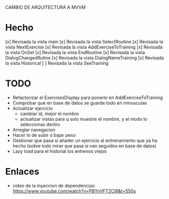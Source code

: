 CAMBIO DE ARQUITECTURA A MVVM

# Hecho
[x] Revisada la vista main
[x] Revisada la vista SelectRoutine
[x] Revisada la vista NextExercise
[x] Revisada la vista AddExerciseToTraining
[x] Revisada la vista OnSet
[x] Revisada la vista EndRoutine
[x] Revisada la vista DialogChangedRutine
[x] Revisada la vista DialogNameTraining
[x] Revisada la vista Historical
[ ] Revisada la vista SeeTraining

# TODO
- Refactorizar el ExercisesDisplay para ponerlo en AddExerciseToTraining
- Comprobar que en base de datos se guarde todo en minusculas
- Actualizar ejercicio
    - cambiar id, mejor el nombre
    - actualizar vistas para q solo muestre el nombre, y el modo lo seleccionas dentro
- Arreglar navegacion
- Hacer lo de subir o bajar peso
- Gestionar que pasa si añader un ejercicio al entrenamiento que ya ha hecho
   (sobre todo mirar que pasa si van seguidos en base de datos)
- Lazy load para el historial los entrenos viejos

# Enlaces
- video de la inyeccion de dependencias: https://www.youtube.com/watch?v=PBYnVFT2CI8&t=550s

